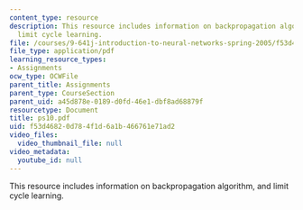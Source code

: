 ```yaml
---
content_type: resource
description: This resource includes information on backpropagation algorithm, and
  limit cycle learning.
file: /courses/9-641j-introduction-to-neural-networks-spring-2005/f53d46820d784f1d6a1b466761e71ad2_ps10.pdf
file_type: application/pdf
learning_resource_types:
- Assignments
ocw_type: OCWFile
parent_title: Assignments
parent_type: CourseSection
parent_uid: a45d878e-0189-d0fd-46e1-dbf8ad68879f
resourcetype: Document
title: ps10.pdf
uid: f53d4682-0d78-4f1d-6a1b-466761e71ad2
video_files:
  video_thumbnail_file: null
video_metadata:
  youtube_id: null
---
```

This resource includes information on backpropagation algorithm, and limit cycle learning.

